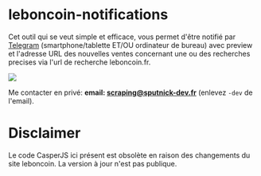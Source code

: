 # leboncoin-notifications

Cet outil qui se veut simple et efficace, vous permet d'être notifié par [Telegram](https://telegram.org/) (smartphone/tablette ET/OU ordinateur de bureau) avec preview et l'adresse URL des nouvelles ventes concernant une ou des recherches precises via l'url de recherche leboncoin.fr.

![](https://sputnick.fr/downloads/leboncoin-demo.png)

Me contacter en privé: **email: scraping@sputnick-dev.fr** (enlevez `-dev` de l'email).

# Disclaimer
Le code CasperJS ici présent est obsolète en raison des changements du site leboncoin. La version à jour n'est pas publique.
